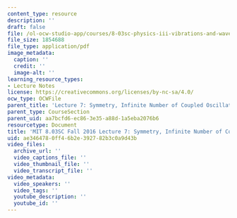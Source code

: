 ```yaml
---
content_type: resource
description: ''
draft: false
file: /ol-ocw-studio-app/courses/8-03sc-physics-iii-vibrations-and-waves-fall-2016/ae3464780ff46b2e392782b3c0a9d43b_MIT8_03SCF16_hw_Lec7.pdf
file_size: 1854688
file_type: application/pdf
image_metadata:
  caption: ''
  credit: ''
  image-alt: ''
learning_resource_types:
- Lecture Notes
license: https://creativecommons.org/licenses/by-nc-sa/4.0/
ocw_type: OCWFile
parent_title: 'Lecture 7: Symmetry, Infinite Number of Coupled Oscillators'
parent_type: CourseSection
parent_uid: aa7bcfd6-ec86-3e35-a88d-1a5eba2076b6
resourcetype: Document
title: 'MIT 8.03SC Fall 2016 Lecture 7: Symmetry, Infinite Number of Coupled Oscillators'
uid: ae346478-0ff4-6b2e-3927-82b3c0a9d43b
video_files:
  archive_url: ''
  video_captions_file: ''
  video_thumbnail_file: ''
  video_transcript_file: ''
video_metadata:
  video_speakers: ''
  video_tags: ''
  youtube_description: ''
  youtube_id: ''
---
```

